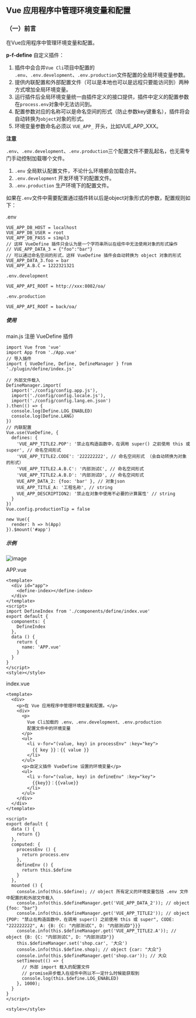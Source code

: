 ## Vue 应用程序中管理环境变量和配置

### （一）前言
在Vue应用程序中管理环境变量和配置。

**p-f-define** 自定义插件：
1. 插件中会合并`Vue Cli`项目中配置的 `.env`、`.env.development`、`.env.production`文件配置的全局环境变量参数。
2. 提供内联配置和外部配置文件（可以是本地也可以是远程只要能访问到）两种方式增加全局环境变量。
3. 运行插件后全局环境变量统一由插件定义的接口提供，插件中定义的配置参数在`process.env`对象中无法访问到。
4. 配置参数对应的名称可以是命名空间的形式（防止参数key键重名），插件将会自动转换为`object`对象的形式。
5. 环境变量参数命名必须以 `VUE_APP_` 开头，比如VUE_APP_XXX。


**注意**

`.env`、`.env.development`、`.env.production`三个配置文件不要乱起名，也无需专门手动控制加载哪个文件。
1. `.env` 全局默认配置文件，不论什么环境都会加载合并。
2. `.env.development` 开发环境下的配置文件。
3. `.env.production` 生产环境下的配置文件。

如果在`.env`文件中需要配置通过插件转以后是object对象形式的参数，配置规则如下：

.env
```
VUE_APP_DB_HOST = localhost
VUE_APP_DB_USER = root
VUE_APP_DB_PASS = s1mpl3
// 这样 VueDefine 插件只会认为是一个字符串所以在组件中无法使用对象的形式操作
// VUE_APP_DATA_3 = {"foo":"bar"} 
// 可以通过命名空间的形式，这样 VueDefine 插件会自动转换为 object 对象的形式
VUE_APP_DATA_3.foo = bar
VUE_APP_A.B.C = 1222321321
```
`.env.development`

```
VUE_APP_API_ROOT = http://xxx:8082/oa/
```
`.env.production`
```
VUE_APP_API_ROOT = back/oa/
```

##### 使用

main.js 注册 VueDefine 插件

```
import Vue from 'vue'
import App from './App.vue'
// 导入插件
import { VueDefine, Define, DefineManager } from './plugin/define/index.js'

// 外部文件载入
DefineManager.import(
  import('./config/config.app.js'),
  import('./config/config.locale.js'),
  import('./config/config.lang.en.json')
).then(() => {
  console.log(Define.LOG_ENABLED)
  console.log(Define.LANG)
})
// 内联配置
Vue.use(VueDefine, {
  defines: {
    'VUE_APP_TITLE2.POP': '禁止在构造函数中，在调用 super() 之前使用 this 或 super', // 命名空间形式
    'VUE_APP_TITLE2.CODE': '222222222', // 命名空间形式 （会自动转换为对象的形式）
    'VUE_APP_TITLE2.A.B.C': '内部测试C', // 命名空间形式
    'VUE_APP_TITLE2.A.B.D': '内部测试D', // 命名空间形式
    VUE_APP_DATA_2: {foo: 'bar' }, // 对象json
    VUE_APP_TITLE_A: '工程名称', // string
    VUE_APP_DESCRIPTION2: '禁止在对象中使用不必要的计算属性' // string
  }
})
Vue.config.productionTip = false

new Vue({
  render: h => h(App)
}).$mount('#app')

```

##### 示例

![image](http://i2.tiimg.com/717460/7b50b6508addb9f3.jpg)

APP.vue

```
<template>
  <div id="app">
    <define-index></define-index>
  </div>
</template>
<script>
import DefineIndex from './components/define/index.vue'
export default {
  components: {
    DefineIndex
  },
  data () {
    return {
      name: 'APP.vue'
    }
  }
}
</script>
<style></style>
```

index.vue

```
<template>
  <div>
    <p>在 Vue 应用程序中管理环境变量和配置。</p>
    <div>
      <p>
        Vue Cli加载的 .env、.env.development、.env.production
        配置文件中的环境变量
      </p>
      <ul>
        <li v-for="(value, key) in processEnv" :key="key">
          {{ key }}：{{ value }}
        </li>
      </ul>
      <p>自定义插件 VueDefine 设置的环境变量</p>
      <ul>
        <li v-for="(value, key) in defineEnv" :key="key">
          {{key}}：{{value}}
        </li>
      </ul>
    </div>
  </div>
</template>

<script>
export default {
  data () {
    return {}
  },
  computed: {
    processEnv () {
      return process.env
    },
    defineEnv () {
      return this.$define
    }
  },
  mounted () {
    console.info(this.$define); // object 所有定义的环境变量包括 .env 文件中配置的和外部文件载入
    console.info(this.$defineManager.get('VUE_APP_DATA_2')); // object {foo: "bar"}
    console.info(this.$defineManager.get('VUE_APP_TITLE2')); // object {POP: "禁止在构造函数中，在调用 super() 之前使用 this 或 super", CODE: "222222222", A: {B: {C: "内部测试C", D: "内部测试D"}}}
    console.info(this.$defineManager.get('VUE_APP_TITLE2.A')); // object {B: {C: "内部测试C", D: "内部测试D"}}
    this.$defineManager.set('shop.car', '大众')
    console.info(this.$define.shop); // object {car: "大众"}
    console.info(this.$defineManager.get('shop.car')); // 大众
    setTimeout(() => {
      // 外部 import 载入的配置文件
      // promise异步载入在组件中所以不一定什么时候能获取到
      console.log(this.$define.LOG_ENABLED)
    }, 1000);
  }
}
</script>

<style></style>
```





